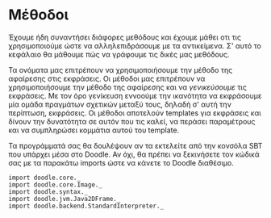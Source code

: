 # Μέθοδοι

Έχουμε ήδη συναντήσει διάφορες μεθόδους και έχουμε μάθει οτι τις χρησιμοποιούμε ώστε να αλληλεπιδράσουμε με τα αντικείμενα.
Σ' αυτό το κεφάλαιο θα μάθουμε πώς να γράφουμε τις δικές μας μεθόδους.

Τα ονόματα μας επιτρέπουν να χρησιμοποιήσουμε την μέθοδο της αφαίρεσης στις εκφράσεις.
Οι μέθοδοι μας επιτρέπουν να χρησιμοποιήσουμε την μέθοδο της αφαίρεσης και να *γενικεύσουμε* τις εκφράσεις.
Με τον όρο γενίκευση εννοούμε την ικανότητα να εκφράσουμε μία ομάδα πραγμάτων σχετικών μεταξύ τους, δηλαδή σ' αυτή την περίπτωση, εκφράσεις.
Οι μέθοδοι αποτελούν templates για εκφράσεις και δίνουν την δυνατότητα σε αυτόν που τις καλεί, να περάσει παραμέτρους και να συμπληρώσει κομμάτια αυτού του template.

<div class="callout callout-info">
Τα προγράμματά σας θα δουλέψουν αν τα εκτελείτε από την κονσόλα SBT που υπάρχει μέσα στο Doodle. Αν όχι, θα πρέπει να ξεκινήσετε τον κώδικά σας με τα παρακάτω imports ώστε να κάνετε το Doodle διαθέσιμο.

```tut:silent
import doodle.core._
import doodle.core.Image._
import doodle.syntax._
import doodle.jvm.Java2DFrame._
import doodle.backend.StandardInterpreter._
```
</div>


